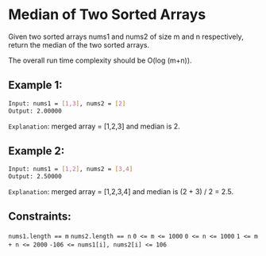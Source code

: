 # Median of Two Sorted Arrays

Given two sorted arrays nums1 and nums2 of size m and n respectively, return the median of the two sorted arrays.

The overall run time complexity should be O(log (m+n)).

## Example 1:

```bash
Input: nums1 = [1,3], nums2 = [2]
Output: 2.00000
```

`Explanation`: merged array = [1,2,3] and median is 2.

## Example 2:

```bash
Input: nums1 = [1,2], nums2 = [3,4]
Output: 2.50000
```

`Explanation`: merged array = [1,2,3,4] and median is (2 + 3) / 2 = 2.5.

## Constraints:

`nums1.length == m`
`nums2.length == n`
`0 <= m <= 1000`
`0 <= n <= 1000`
`1 <= m + n <= 2000`
`-106 <= nums1[i], nums2[i] <= 106`